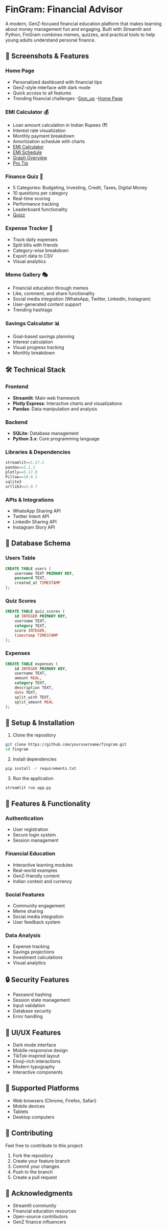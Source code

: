# FinGram: Financial Advisor 

A modern, GenZ-focused financial education platform that makes learning about money management fun and engaging. Built with Streamlit and Python, FinGram combines memes, quizzes, and practical tools to help young adults understand personal finance.

## 📱 Screenshots & Features

### Home Page
- Personalized dashboard with financial tips
- GenZ-style interface with dark mode
- Quick access to all features
- Trending financial challenges
-[Sign_up](https://github.com/aish250/FinGram/blob/8c88ec24f031a8b35416c49e2af6e0602d1e9b52/Screenshot%202025-04-12%20024747.png)
-[Home Page](https://github.com/aish250/FinGram/blob/8dbb6807e9cb13dbafc859612fa732c907f018a9/Screenshot%202025-04-12%20024847.png)
  
### EMI Calculator 💰
- Loan amount calculation in Indian Rupees (₹)
- Interest rate visualization
- Monthly payment breakdown
- Amortization schedule with charts
- [EMI Calculator](https://github.com/aish250/FinGram/blob/403b6bb09942a5ff9367bdfc1799e0af0ef9c93f/Screenshot%202025-04-12%20025018.png)
- [EMI Schedule](https://github.com/aish250/FinGram/blob/16cffe27e6ecdd4a47620951a3987e7910f5225d/Screenshot%202025-04-12%20025047.png)
- [Graph Overview](https://github.com/aish250/FinGram/blob/1ea7d40f599eefa47d8d35ff1f83a678e63af980/Screenshot%202025-04-12%20025108.png)
- [Pro Tip](https://github.com/aish250/FinGram/blob/04d241c6d2c270ac3540c57cd67002712b0290cd/Screenshot%202025-04-12%20025205.png)

### Finance Quiz 📝
- 5 Categories: Budgeting, Investing, Credit, Taxes, Digital Money
- 10 questions per category
- Real-time scoring
- Performance tracking
- Leaderboard functionality
- [Quizz](https://github.com/aish250/FinGram/blob/86ddd08741078e55b377f63e73df6e65d648bcfe/Screenshot%202025-04-12%20031848.png)

### Expense Tracker 💸
- Track daily expenses
- Split bills with friends
- Category-wise breakdown
- Export data to CSV
- Visual analytics

### Meme Gallery 🎭
- Financial education through memes
- Like, comment, and share functionality
- Social media integration (WhatsApp, Twitter, LinkedIn, Instagram)
- User-generated content support
- Trending hashtags

### Savings Calculator 📊
- Goal-based savings planning
- Interest calculation
- Visual progress tracking
- Monthly breakdown

## 🛠️ Technical Stack

### Frontend
- **Streamlit**: Main web framework
- **Plotly Express**: Interactive charts and visualizations
- **Pandas**: Data manipulation and analysis

### Backend
- **SQLite**: Database management
- **Python 3.x**: Core programming language

### Libraries & Dependencies
```python
streamlit==1.27.2
pandas==2.1.1
plotly==5.17.0
Pillow==10.0.1
sqlite3
urllib3==2.0.7
```

### APIs & Integrations
- WhatsApp Sharing API
- Twitter Intent API
- LinkedIn Sharing API
- Instagram Story API

## 💾 Database Schema

### Users Table
```sql
CREATE TABLE users (
    username TEXT PRIMARY KEY,
    password TEXT,
    created_at TIMESTAMP
);
```

### Quiz Scores
```sql
CREATE TABLE quiz_scores (
    id INTEGER PRIMARY KEY,
    username TEXT,
    category TEXT,
    score INTEGER,
    timestamp TIMESTAMP
);
```

### Expenses
```sql
CREATE TABLE expenses (
    id INTEGER PRIMARY KEY,
    username TEXT,
    amount REAL,
    category TEXT,
    description TEXT,
    date TEXT,
    split_with TEXT,
    split_amount REAL
);
```

## 🚀 Setup & Installation

1. Clone the repository
```bash
git clone https://github.com/yourusername/fingram.git
cd fingram
```

2. Install dependencies
```bash
pip install -r requirements.txt
```

3. Run the application
```bash
streamlit run app.py
```

## 🎯 Features & Functionality

### Authentication
- User registration
- Secure login system
- Session management

### Financial Education
- Interactive learning modules
- Real-world examples
- GenZ-friendly content
- Indian context and currency

### Social Features
- Community engagement
- Meme sharing
- Social media integration
- User feedback system

### Data Analysis
- Expense tracking
- Savings projections
- Investment calculations
- Visual analytics

## 🔒 Security Features

- Password hashing
- Session state management
- Input validation
- Database security
- Error handling

## 🎨 UI/UX Features

- Dark mode interface
- Mobile-responsive design
- TikTok-inspired layout
- Emoji-rich interactions
- Modern typography
- Interactive components

## 📱 Supported Platforms

- Web browsers (Chrome, Firefox, Safari)
- Mobile devices
- Tablets
- Desktop computers

## 🤝 Contributing

Feel free to contribute to this project:
1. Fork the repository
2. Create your feature branch
3. Commit your changes
4. Push to the branch
5. Create a pull request

## 🙏 Acknowledgments

- Streamlit community
- Financial education resources
- Open-source contributors
- GenZ finance influencers
